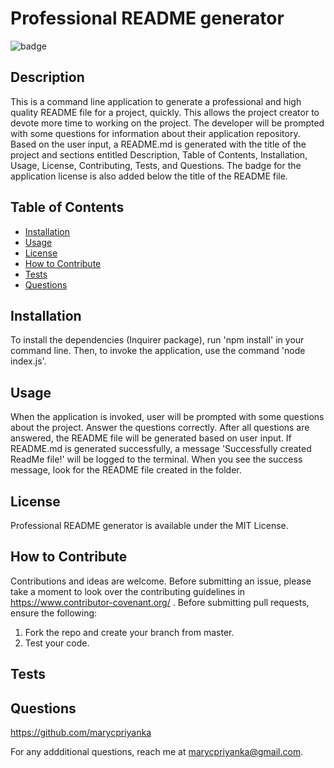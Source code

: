 # Professional README generator
![badge](https://img.shields.io/badge/MIT-License-blue.svg)

## Description

This is a command line application to generate a professional and high quality README file for a project, quickly. This allows the project creator to devote more time to working on the project. The developer will be prompted with some questions for information about their application repository. Based on the user input, a README.md is generated with the title of the project and sections entitled Description, Table of Contents, Installation, Usage, License, Contributing, Tests, and Questions. The badge for the application license is also added below the title  of the README file.

## Table of Contents 

- [Installation](#installation)
- [Usage](#usage)
- [License](#license)
- [How to Contribute](#how-to-contribute)
- [Tests](#tests)
- [Questions](#questions)

## Installation

To install the dependencies (Inquirer package), run 'npm install' in your command line. Then, to invoke the application, use the command 'node index.js'.

## Usage

When the application is invoked, user will be prompted with some questions about the project. Answer the questions correctly. After all questions are answered, the README file will be generated based on user input. If README.md is generated successfully, a message 'Successfully created ReadMe file!' will be logged to the terminal. When you see the success message, look for the README file created in the folder.

## License

Professional README generator is available under the MIT License.

## How to Contribute

Contributions and ideas are welcome. Before submitting an issue, please take a moment to look over the contributing guidelines in https://www.contributor-covenant.org/ . Before submitting pull requests, ensure the following:
1. Fork the repo and create your branch from master.
2. Test your code.

## Tests



## Questions

https://github.com/marycpriyanka

For any addditional questions, reach me at marycpriyanka@gmail.com.
